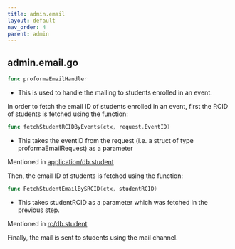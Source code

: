 ```yaml
---
title: admin.email
layout: default
nav_order: 4
parent: admin
---
```

## admin.email.go
```go
func proformaEmailHandler
```
* This is used to handle the mailing to students enrolled in an event.

In order to fetch the email ID of students enrolled in an event, first the RCID of students is fetched using the function:

```go
func fetchStudentRCIDByEvents(ctx, request.EventID)
```
* This takes the eventID from the request (i.e. a struct of type proformaEmailRequest) as a parameter

Mentioned in [application/db.student]()

Then, the email ID of students is fetched using the function: 
```go
func FetchStudentEmailBySRCID(ctx, studentRCID)
```
* This takes studentRCID as a parameter which was fetched in the previous step.

Mentioned in [rc/db.student]()

Finally, the mail is sent to  students using the mail channel.